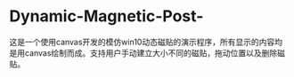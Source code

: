 # Dynamic-Magnetic-Post-
这是一个使用canvas开发的模仿win10动态磁贴的演示程序，所有显示的内容均是用canvas绘制而成。支持用户手动建立大小不同的磁贴，拖动位置以及删除磁贴。
